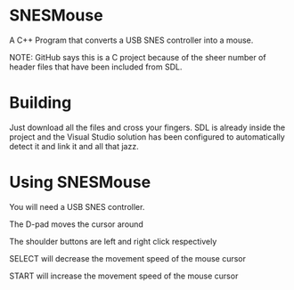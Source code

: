 # SNESMouse
A C++ Program that converts a USB SNES controller into a mouse.

NOTE: GitHub says this is a C project because of the sheer number of header files that have been included from SDL.

# Building 

Just download all the files and cross your fingers. SDL is already inside the project and the Visual Studio solution has been configured to automatically detect it and link it and all that jazz.

# Using SNESMouse

You will need a USB SNES controller.

The D-pad moves the cursor around

The shoulder buttons are left and right click respectively

SELECT will decrease the movement speed of the mouse cursor

START will increase the movement speed of the mouse cursor
